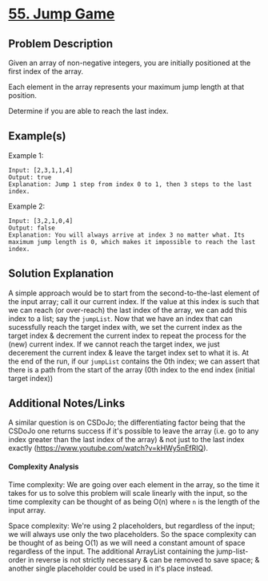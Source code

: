 # [55. Jump Game](https://leetcode.com/problems/jump-game/)

## Problem Description
Given an array of non-negative integers, you are initially positioned at the first index of the array.

Each element in the array represents your maximum jump length at that position.

Determine if you are able to reach the last index.

## Example(s)
Example 1:
```
Input: [2,3,1,1,4]
Output: true
Explanation: Jump 1 step from index 0 to 1, then 3 steps to the last index.
```

Example 2:
```
Input: [3,2,1,0,4]
Output: false
Explanation: You will always arrive at index 3 no matter what. Its maximum jump length is 0, which makes it impossible to reach the last index.
```

## Solution Explanation
A simple approach would be to start from the second-to-the-last element of the input array; call it our current index.
If the value at this index is such that we can reach (or over-reach) the last index of the array, we can add this index to a list; say the `jumpList`.
Now that we have an index that can sucessfully reach the target index with, we set the current index as the target index & decrement the current index to repeat the process for the (new) current index.
If we cannot reach the target index, we just decerement the current index & leave the target index set to what it is.
At the end of the run, if our `jumpList` contains the 0th index; we can assert that there is a path from the start of the array (0th index to the end index (initial target index))

## Additional Notes/Links
A similar question is on CSDoJo; the differentiating factor being that the CSDoJo one returns success if it's possible to leave the array (i.e. go to any index greater than the last index of the array) & not just to the last index exactly (https://www.youtube.com/watch?v=kHWy5nEfRIQ).

#### Complexity Analysis

Time complexity: We are going over each element in the array, so the time it takes for us to solve this problem will scale linearly with the input, so the time complexity can be thought of as being O(n) where `n` is the length of the input array.

Space complexity: We're using 2 placeholders, but regardless of the input; we will always use only the two placeholders. So the space complexity can be thought of as being O(1) as we will need a constant amount of space regardless of the input. The additional ArrayList containing the jump-list-order in reverse is not strictly necessary & can be removed to save space; & another single placeholder could be used in it's place instead.
